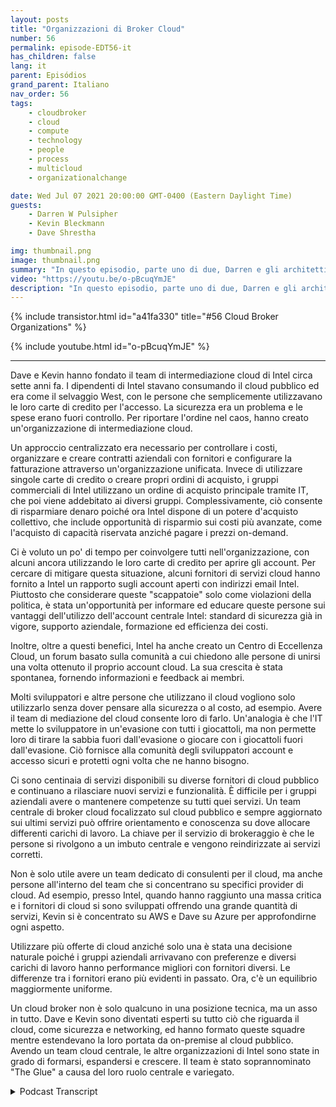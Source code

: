 ```yaml
---
layout: posts
title: "Organizzazioni di Broker Cloud"
number: 56
permalink: episode-EDT56-it
has_children: false
lang: it
parent: Episódios
grand_parent: Italiano
nav_order: 56
tags:
    - cloudbroker
    - cloud
    - compute
    - technology
    - people
    - process
    - multicloud
    - organizationalchange

date: Wed Jul 07 2021 20:00:00 GMT-0400 (Eastern Daylight Time)
guests:
    - Darren W Pulsipher
    - Kevin Bleckmann
    - Dave Shrestha

img: thumbnail.png
image: thumbnail.png
summary: "In questo episodio, parte uno di due, Darren e gli architetti delle soluzioni cloud di Intel, Dave Shrestha e Kevin Bleckman, parlano dell'importanza di un'organizzazione di broker cloud. Dave e Kevin hanno fondato il team di brokeraggio cloud di Intel circa sette anni fa. I dipendenti di Intel stavano utilizzando il cloud pubblico ed era come il selvaggio West, con le persone che semplicemente utilizzavano le loro carte di credito per accedere. La sicurezza era un problema e le spese sono sfuggite al controllo. Per mettere a freno il caos, hanno creato un'organizzazione di broker cloud."
video: "https://youtu.be/o-pBcuqYmJE"
description: "In questo episodio, parte uno di due, Darren e gli architetti delle soluzioni cloud di Intel, Dave Shrestha e Kevin Bleckman, parlano dell'importanza di un'organizzazione di broker cloud. Dave e Kevin hanno fondato il team di brokeraggio cloud di Intel circa sette anni fa. I dipendenti di Intel stavano utilizzando il cloud pubblico ed era come il selvaggio West, con le persone che semplicemente utilizzavano le loro carte di credito per accedere. La sicurezza era un problema e le spese sono sfuggite al controllo. Per mettere a freno il caos, hanno creato un'organizzazione di broker cloud."
---
```


<div>
{% include transistor.html id="a41fa330" title="#56 Cloud Broker Organizations" %}

{% include youtube.html id="o-pBcuqYmJE" %}
</div>

---

Dave e Kevin hanno fondato il team di intermediazione cloud di Intel circa sette anni fa. I dipendenti di Intel stavano consumando il cloud pubblico ed era come il selvaggio West, con le persone che semplicemente utilizzavano le loro carte di credito per l'accesso. La sicurezza era un problema e le spese erano fuori controllo. Per riportare l'ordine nel caos, hanno creato un'organizzazione di intermediazione cloud.

Un approccio centralizzato era necessario per controllare i costi, organizzare e creare contratti aziendali con fornitori e configurare la fatturazione attraverso un'organizzazione unificata. Invece di utilizzare singole carte di credito o creare propri ordini di acquisto, i gruppi commerciali di Intel utilizzano un ordine di acquisto principale tramite IT, che poi viene addebitato ai diversi gruppi. Complessivamente, ciò consente di risparmiare denaro poiché ora Intel dispone di un potere d'acquisto collettivo, che include opportunità di risparmio sui costi più avanzate, come l'acquisto di capacità riservata anziché pagare i prezzi on-demand.

Ci è voluto un po' di tempo per coinvolgere tutti nell'organizzazione, con alcuni ancora utilizzando le loro carte di credito per aprire gli account. Per cercare di mitigare questa situazione, alcuni fornitori di servizi cloud hanno fornito a Intel un rapporto sugli account aperti con indirizzi email Intel. Piuttosto che considerare queste "scappatoie" solo come violazioni della politica, è stata un'opportunità per informare ed educare queste persone sui vantaggi dell'utilizzo dell'account centrale Intel: standard di sicurezza già in vigore, supporto aziendale, formazione ed efficienza dei costi.

Inoltre, oltre a questi benefici, Intel ha anche creato un Centro di Eccellenza Cloud, un forum basato sulla comunità a cui chiedono alle persone di unirsi una volta ottenuto il proprio account cloud. La sua crescita è stata spontanea, fornendo informazioni e feedback ai membri.

Molti sviluppatori e altre persone che utilizzano il cloud vogliono solo utilizzarlo senza dover pensare alla sicurezza o al costo, ad esempio. Avere il team di mediazione del cloud consente loro di farlo. Un'analogia è che l'IT mette lo sviluppatore in un'evasione con tutti i giocattoli, ma non permette loro di tirare la sabbia fuori dall'evasione o giocare con i giocattoli fuori dall'evasione. Ciò fornisce alla comunità degli sviluppatori account e accesso sicuri e protetti ogni volta che ne hanno bisogno.

Ci sono centinaia di servizi disponibili su diverse fornitori di cloud pubblico e continuano a rilasciare nuovi servizi e funzionalità. È difficile per i gruppi aziendali avere o mantenere competenze su tutti quei servizi. Un team centrale di broker cloud focalizzato sul cloud pubblico e sempre aggiornato sui ultimi servizi può offrire orientamento e conoscenza su dove allocare differenti carichi di lavoro. La chiave per il servizio di brokeraggio è che le persone si rivolgono a un imbuto centrale e vengono reindirizzate ai servizi corretti.

Non è solo utile avere un team dedicato di consulenti per il cloud, ma anche persone all'interno del team che si concentrano su specifici provider di cloud. Ad esempio, presso Intel, quando hanno raggiunto una massa critica e i fornitori di cloud si sono sviluppati offrendo una grande quantità di servizi, Kevin si è concentrato su AWS e Dave su Azure per approfondirne ogni aspetto.

Utilizzare più offerte di cloud anziché solo una è stata una decisione naturale poiché i gruppi aziendali arrivavano con preferenze e diversi carichi di lavoro hanno performance migliori con fornitori diversi. Le differenze tra i fornitori erano più evidenti in passato. Ora, c'è un equilibrio maggiormente uniforme.

Un cloud broker non è solo qualcuno in una posizione tecnica, ma un asso in tutto. Dave e Kevin sono diventati esperti su tutto ciò che riguarda il cloud, come sicurezza e networking, ed hanno formato queste squadre mentre estendevano la loro portata da on-premise al cloud pubblico. Avendo un team cloud centrale, le altre organizzazioni di Intel sono state in grado di formarsi, espandersi e crescere. Il team è stato soprannominato "The Glue" a causa del loro ruolo centrale e variegato.



<details>
<summary> Podcast Transcript </summary>

<p></p>

</details>
